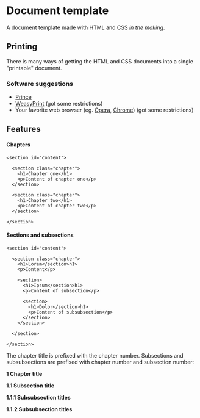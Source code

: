 # Document template

A document template made with HTML and CSS *in the making*. 

## Printing

There is many ways of getting the HTML and CSS documents into a single "printable" document. 

### Software suggestions
* [Prince](http://princexml.com)
* [WeasyPrint](http://weasyprint.org) (got some restrictions)
* Your favorite web browser (eg. [Opera](http://opera.com/), [Chrome](http://google.com/chrome/)) (got some restrictions)


## Features

#### Chapters

```
<section id="content">

  <section class="chapter">
    <h1>Chapter one</h1>
    <p>Content of chapter one</p>
  </section>

  <section class="chapter">
    <h1>Chapter two</h1>
    <p>Content of chapter two</p>
  </section>

</section>
```

#### Sections and subsections

```
<section id="content">

  <section class="chapter">
    <h1>Lorem</section>h1>
    <p>Content</p>

    <section>
      <h1>Ipsum</section>h1>
      <p>Content of subsection</p>

      <section>
        <h1>Dolor</section>h1>
        <p>Content of subsubsection</p>
      </section>
    </section>

  </section>

</section>
```

The chapter title is prefixed with the chapter number. Subsections and subsubsections are prefixed with chapter number and subsection number:

**1  Chapter title**

**1.1  Subsection title**

**1.1.1  Subsubsection titles**

**1.1.2  Subsubsection titles**